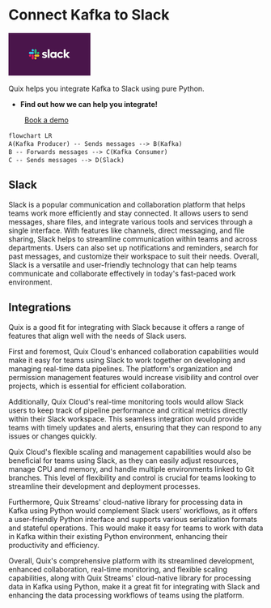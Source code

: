 # Connect Kafka to Slack

![](./images/logo_1.jpg)

Quix helps you integrate Kafka to Slack using pure Python.

<div class="grid cards blog-grid-card" markdown>

- __Find out how we can help you integrate!__

    <a class="md-button md-button--primary" href="https://share.hsforms.com/1iW0TmZzKQMChk0lxd_tGiw4yjw2?__hstc=175542013.2303933fbd746c0ac86d9ccbe9bc9100.1728383268831.1729603416735.1729620918855.31&__hssc=175542013.1.1729620918855&__hsfp=2132701734" target="_blank" style="margin:.5rem;">Book a demo</a>

</div>

```mermaid
flowchart LR
A(Kafka Producer) -- Sends messages --> B(Kafka)
B -- Forwards messages --> C(Kafka Consumer)
C -- Sends messages --> D(Slack)
```

## Slack

Slack is a popular communication and collaboration platform that helps teams work more efficiently and stay connected. It allows users to send messages, share files, and integrate various tools and services through a single interface. With features like channels, direct messaging, and file sharing, Slack helps to streamline communication within teams and across departments. Users can also set up notifications and reminders, search for past messages, and customize their workspace to suit their needs. Overall, Slack is a versatile and user-friendly technology that can help teams communicate and collaborate effectively in today's fast-paced work environment.

## Integrations

Quix is a good fit for integrating with Slack because it offers a range of features that align well with the needs of Slack users. 

First and foremost, Quix Cloud's enhanced collaboration capabilities would make it easy for teams using Slack to work together on developing and managing real-time data pipelines. The platform's organization and permission management features would increase visibility and control over projects, which is essential for efficient collaboration.

Additionally, Quix Cloud's real-time monitoring tools would allow Slack users to keep track of pipeline performance and critical metrics directly within their Slack workspace. This seamless integration would provide teams with timely updates and alerts, ensuring that they can respond to any issues or changes quickly.

Quix Cloud's flexible scaling and management capabilities would also be beneficial for teams using Slack, as they can easily adjust resources, manage CPU and memory, and handle multiple environments linked to Git branches. This level of flexibility and control is crucial for teams looking to streamline their development and deployment processes.

Furthermore, Quix Streams' cloud-native library for processing data in Kafka using Python would complement Slack users' workflows, as it offers a user-friendly Python interface and supports various serialization formats and stateful operations. This would make it easy for teams to work with data in Kafka within their existing Python environment, enhancing their productivity and efficiency.

Overall, Quix's comprehensive platform with its streamlined development, enhanced collaboration, real-time monitoring, and flexible scaling capabilities, along with Quix Streams' cloud-native library for processing data in Kafka using Python, make it a great fit for integrating with Slack and enhancing the data processing workflows of teams using the platform.

